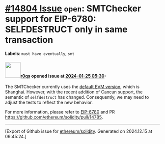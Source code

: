 # [\#14804 Issue](https://github.com/ethereum/solidity/issues/14804) `open`: SMTChecker support for EIP-6780: SELFDESTRUCT only in same transaction 
**Labels**: `must have eventually`, `smt`


#### <img src="https://avatars.githubusercontent.com/u/457348?u=e02c93e6d98c1154952140a8d5af50d9d5ca59c9&v=4" width="50">[r0qs](https://github.com/r0qs) opened issue at [2024-01-25 05:30](https://github.com/ethereum/solidity/issues/14804):

The SMTChecker currently uses the [default EVM version](https://github.com/ethereum/solidity/blob/62e27e4b712234c78c71e03f359cb287ae75db1b/test/libsolidity/SMTCheckerTest.cpp#L29), which is Shanghai. However, with the recent addition of Cancun support, the semantic of `selfdestruct` has changed. Consequently, we may need to adjust the tests to reflect the new behavior.

For more information, please refer to [EIP-6780](https://eips.ethereum.org/EIPS/eip-6780) and PR https://github.com/ethereum/solidity/pull/14785.




-------------------------------------------------------------------------------



[Export of Github issue for [ethereum/solidity](https://github.com/ethereum/solidity). Generated on 2024.12.15 at 06:45:24.]
